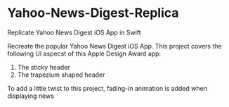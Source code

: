 # Yahoo-News-Digest-Replica
Replicate Yahoo News Digest iOS App in Swift <br>

Recreate the popular Yahoo News Digest iOS App. This project covers the following UI aspecst of this Apple Design Award app: <br>
1. The sticky header <br>
2. The trapezium shaped header <br>

To add a little twist to this project, fading-in animation is added when displaying news

